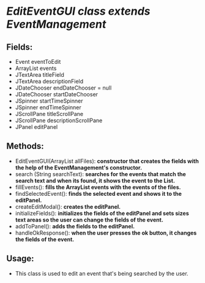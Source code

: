 # *EditEventGUI class extends EventManagement*

## Fields:
- Event eventToEdit
- ArrayList<Event> events
- JTextArea titleField
- JTextArea descriptionField
- JDateChooser endDateChooser = null
- JDateChooser startDateChooser
- JSpinner startTimeSpinner
- JSpinner endTimeSpinner
- JScrollPane titleScrollPane
- JScrollPane descriptionScrollPane
- JPanel editPanel

## Methods:
- EditEventGUI(ArrayList<ICSFile> allFiles): **constructor that creates the fields with the help of the EventManagement's constructor.**
- search (String searchText): **searches for the events that match the search text and when its found, it shows the event to the List.**
- fillEvents(): **fills the ArrayList events with the events of the files.**
- findSelectedEvent(): **finds the selected event and shows it to the editPanel.**
- createEditModal(): **creates the editPanel.**
- initializeFields(): **initializes the fields of the editPanel and sets sizes text areas so the user can change the fields of the event.**
- addToPanel(): **adds the fields to the editPanel.**
- handleOkResponse(): **when the user presses the ok button, it changes the fields of the event.**

## Usage:
- This class is used to edit an event that's being searched by the user.